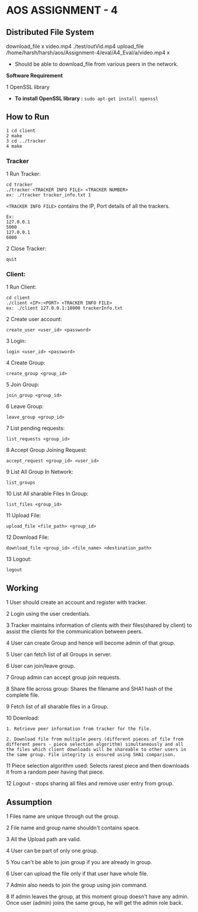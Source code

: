 # AOS ASSIGNMENT - 4
## Distributed File System
download_file x video.mp4 ./test/outVid.mp4
upload_file /home/harsh/harsh/aos/Assignment-4/eval/A4_Eval/a/video.mp4 x

-  Should be able to download_file​ from various peers in the network.

**Software Requirement**

1 OpenSSL library

   - **To install OpenSSL library :** `sudo apt-get install openssl`


## How to Run

```
1 cd client
2 make
3 cd ../tracker
4 make
```

### Tracker

1 Run Tracker:

```
cd tracker
./tracker​ <TRACKER INFO FILE> <TRACKER NUMBER>
ex: ./tracker tracker_info.txt 1
```

`<TRACKER INFO FILE>` contains the IP, Port details of all the trackers.

```
Ex:
127.0.0.1
5000
127.0.0.1
6000
```

2 Close Tracker:

```
quit
```

### Client:

1 Run Client:

```
cd client
./client​ <IP>:<PORT> <TRACKER INFO FILE>
ex: ./client 127.0.0.1:18000 trackerInfo.txt
```

2 Create user account:

```
create_user​ <user_id> <password>
```

3 Login:

```
login​ <user_id> <password>
```

4 Create Group:

```
create_group​ <group_id>
```

5 Join Group:

```
join_group​ <group_id>
```

6 Leave Group:

```
leave_group​ <group_id>
```

7 List pending requests:

```
list_requests ​<group_id>
```

8 Accept Group Joining Request:

```
accept_request​ <group_id> <user_id>
```

9 List All Group In Network:

```
list_groups
```

10 List All sharable Files In Group:

```
list_files​ <group_id>
```

11 Upload File:

```
​upload_file​ <file_path> <group_id​>
```

12 Download File:​

```
download_file​ <group_id> <file_name> <destination_path>
```

13 Logout:​

```
logout
```

## Working

1 User should create an account and register with tracker.

2 Login using the user credentials.

3 Tracker maintains information of clients with their files(shared by client) to  assist the clients for the communication between peers.

4 User can create Group and hence will become admin of that group.

5 User can fetch list of all Groups in server.

6 User can join/leave group.

7 Group admin can accept group join requests.

8 Share file across group: Shares the filename and SHA1 hash of the complete file.

9 Fetch list of all sharable files in a Group.

10 Download:
    
    1. Retrieve peer information from tracker for the file.
    
    2. Download file from multiple peers (different pieces of file from different peers - ​piece selection algorithm​) simultaneously and all the files which client downloads will be shareable to other users in the same group. File integrity is ensured using SHA1 comparison.

11 Piece selection algorithm used: Selects rarest piece and then downloads it from a random peer having that piece.


12 Logout - stops sharing all files and remove user entry from group.


## Assumption
 1 Files name are unique through out the group.

 2 File name and group name shouldn't contains space.

 3 All the Upload path are valid.

 4 User can be part of only one group.

 5 You can't be able to join group​ if you are already in group.

 6 User can upload the file only if that user have whole file.

 7 Admin also needs to join the group using join command.

 8 If admin leaves the group, at this moment group doesn't have any admin. Once user (admin) joins the same group, he will get the admin role back.

